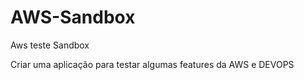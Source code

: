 # AWS-Sandbox
Aws teste Sandbox


Criar uma aplicação para testar algumas features da AWS e DEVOPS

